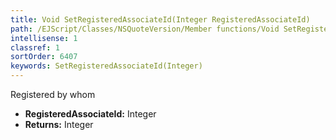```yaml
---
title: Void SetRegisteredAssociateId(Integer RegisteredAssociateId)
path: /EJScript/Classes/NSQuoteVersion/Member functions/Void SetRegisteredAssociateId(Integer p_0)
intellisense: 1
classref: 1
sortOrder: 6407
keywords: SetRegisteredAssociateId(Integer)
---
```



Registered by whom



* **RegisteredAssociateId:** Integer
* **Returns:** Integer


